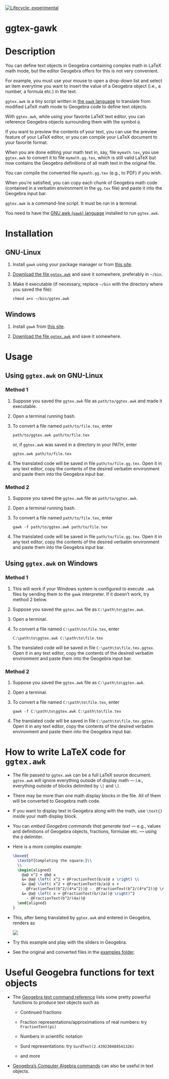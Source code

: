 
<!-- README.md is generated from README.Rmd. Please edit that file -->

[![Lifecycle:
experimental](https://img.shields.io/badge/lifecycle-experimental-orange.svg)](https://lifecycle.r-lib.org/articles/stages.html#experimental)
<!-- badges: end -->

# ggtex-gawk

# Description

You can define text objects in Geogebra containing complex math in LaTeX
math mode, but the editor Geogebra offers for this is not very
convenient.

For example, you must use your mouse to open a drop-down list and select
an item everytime you want to insert the value of a Geogebra object
(i.e., a number, a formula etc.) in the text.

`ggtex.awk` is a tiny script written in [the `gawk`
language](https://www.gnu.org/software/gawk/) to translate from modified
LaTeX math mode to Geogebra code to define text objects.

With `ggtex.awk`, while using your favorite LaTeX text editor, you can
reference Geogebra objects surrounding them with the symbol `@`.

If you want to preview the contents of your text, you can use the
preview feature of your LaTeX editor, or you can compile your LaTeX
document to your favorite format.

When you are done editing your math text in, say, file `mymath.tex`, you
use `ggtex.awk` to convert it to file `mymath.gg.tex`, which is still
valid LaTeX but now contains the Geogebra definitions of all math text
in the original file.

You can compile the converted file `mymath.gg.tex` (e.g., to PDF) if you
wish.

When you’re satisfied, you can copy each chunk of Geogebra math code
(contained in a verbatim environment in the `gg.tex` file) and paste it
into the Geogebra input bar.

`ggtex.awk` is a command-line script. It must be run in a terminal.

You need to have the [GNU awk (`gawk`)
language](https://www.gnu.org/software/gawk/) installed to run
`ggtex.awk`.

# Installation

## GNU-Linux

1.  Install `gawk` using your package manager or from [this
    site](https://pkgs.org/download/gawk).

2.  [Download the file
    `ggtex.awk`](https://cdn.jsdelivr.net/gh/fnaufel/ggtex-gawk@latest/ggtex.awk)
    and save it somewhere, preferably in `~/bin`.

3.  Make it executable (if necessary, replace `~/bin` with the directory
    where you saved the file):

        chmod a+x ~/bin/ggtex.awk

## Windows

1.  Install `gawk` from [this
    site](http://gnuwin32.sourceforge.net/packages/gawk.htm).

2.  [Download the file
    `ggtex.awk`](https://cdn.jsdelivr.net/gh/fnaufel/ggtex-gawk@latest/ggtex.awk)
    and save it somewhere.

# Usage

## Using `ggtex.awk` on GNU-Linux

### Method 1

1.  Suppose you saved the `ggtex.awk` file as `path/to/ggtex.awk` and
    made it executable.

2.  Open a terminal running bash.

3.  To convert a file named `path/to/file.tex`, enter

        path/to/ggtex.awk path/to/file.tex

    or, if `ggtex.awk` was saved in a directory in your PATH, enter

        ggtex.awk path/to/file.tex

4.  The translated code will be saved in file `path/to/file.gg.tex`.
    Open it in any text editor, copy the contents of the desired
    verbatim environment and paste them into the Geogebra input bar.

### Method 2

1.  Suppose you saved the `ggtex.awk` file as `path/to/ggtex.awk`.

2.  Open a terminal running bash.

3.  To convert a file named `path/to/file.tex`, enter

        gawk -f path/to/ggtex.awk path/to/file.tex

4.  The translated code will be saved in file `path/to/file.gg.tex`.
    Open it in any text editor, copy the contents of the desired
    verbatim environment and paste them into the Geogebra input bar.

## Using `ggtex.awk` on Windows

### Method 1

1.  This will work if your Windows system is configured to execute
    `.awk` files by sending them to the `gawk` interpreter. If it
    doesn’t work, try method 2 below.

2.  Suppose you saved the `ggtex.awk` file as `C:\path\to\ggtex.awk`.

3.  Open a terminal.

4.  To convert a file named `C:\path\to\file.tex`, enter

        C:\path\to\ggtex.awk C:\path\to\file.tex

5.  The translated code will be saved in file
    `C:\path\to\file.tex.ggtex`. Open it in any text editor, copy the
    contents of the desired verbatim environment and paste them into the
    Geogebra input bar.

### Method 2

1.  Suppose you saved the `ggtex.awk` file as `C:\path\to\ggtex.awk`.

2.  Open a terminal.

3.  To convert a file named `C:\path\to\file.tex`, enter

        gawk -f C:\path\to\ggtex.awk C:\path\to\file.tex

4.  The translated code will be saved in file
    `C:\path\to\file.tex.ggtex`. Open it in any text editor, copy the
    contents of the desired verbatim environment and paste them into the
    Geogebra input bar.

# How to write LaTeX code for `ggtex.awk`

-   The file passed to `ggtex.awk` can be a full LaTeX source document.
    `ggtex.awk` will ignore everything outside of display math — i.e.,
    everything outside of blocks delimited by `\[` and `\]`.

-   There may be more than one math display blocks in the file. All of
    them will be converted to Geogebra math code.

-   If you want to display text in Geogebra along with the math, use
    `\text{}` inside your math display block.

-   You can *embed Geogebra commands that generate text* — e.g., values
    and definitions of Geogebra objects, fractions, formulae etc. —
    using the `@` delimiter.

-   Here is a more complex example:

    ``` latex
    \boxed{
      \textbf{Completing the square:}\\
      \\
      \begin{aligned}
        @a@ x^2 + @b@ x
        &= @a@ \left( x^2 + @FractionText(b/a)@ x \right) \\
        &= @a@ \left( x^2 + @FractionText(b/a)@ x +
          @FractionText(b^2/(4*a^2))@ -  @FractionText(b^2/(4*a^2))@ \right) \\
        &= @a@ \left( x + @FractionText(b/(2a))@ \right)^2 
          - @FractionText(b^2/(4a))@
      \end{aligned}
    }
    ```

-   This, after being translated by `ggtex.awk` and entered in Geogebra,
    renders as

    ![](examples/example.png)

-   Try this example and play with the sliders in Geogebra.

-   See the original and converted files in the [examples
    folder](examples).

# Useful Geogebra functions for text objects

-   The [Geogebra text command
    reference](https://wiki.geogebra.org/en/Text_Commands) lists some
    pretty powerful functions to produce text objects such as

    -   Continued fractions

    -   Fraction representations/approximations of real numbers: try
        `FractionText(pi)`

    -   Numbers in scientific notation

    -   Surd representations: try `SurdText(2.439230484541326)`

    -   and more

-   [Geogebra’s Computer Algebra
    commands](https://wiki.geogebra.org/en/CAS_Specific_Commands) can
    also be useful in text objects.

